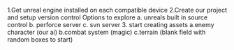 1.Get unreal engine installed on each compatible device
2.Create our project and setup version control
  Options to explore
    a. unreals built in source control
    b. perforce server
    c. svn server
3. start creating assets
  a.enemy character (our ai)
  b.combat system (magic)
  c.terrain (blank field with random boxes to start)
  
